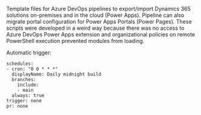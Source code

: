 Template files for Azure DevOps pipelines to export/import Dynamics 365 solutions on-premises and in the cloud (Power Apps). Pipeline can also migrate portal configuration for Power Apps Portals (Power Pages). These scripts were developed in a weird way because there was no access to Azure DevOps Power Apps extension and organizational policies on remote PowerShell execution prevented modules from loading.

Automatic trigger:
```
schedules:
- cron: "0 0 * * *"
  displayName: Daily midnight build
  branches:
    include:
    - main
  always: true
trigger: none
pr: none
```
